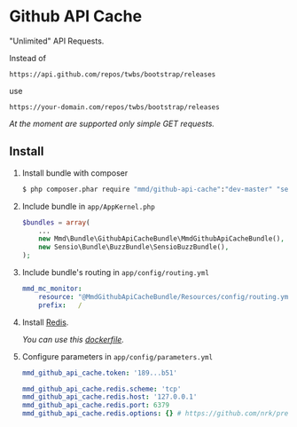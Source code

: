 # Github API Cache

"Unlimited" API Requests.

Instead of

```
https://api.github.com/repos/twbs/bootstrap/releases
```

use

```
https://your-domain.com/repos/twbs/bootstrap/releases
```

*At the moment are supported only simple GET requests.*

## Install

1. Install bundle with composer

    ```sh
    $ php composer.phar require "mmd/github-api-cache":"dev-master" "sensio/buzz-bundle":"dev-master" "predis/predis":"dev-master"
    ```

2. Include bundle in `app/AppKernel.php`

    ```php
    $bundles = array(
        ...
        new Mmd\Bundle\GithubApiCacheBundle\MmdGithubApiCacheBundle(),
        new Sensio\Bundle\BuzzBundle\SensioBuzzBundle(),
    );
    ```

3. Include bundle's routing in `app/config/routing.yml`

    ```yml
    mmd_mc_monitor:
        resource: "@MmdGithubApiCacheBundle/Resources/config/routing.yml"
        prefix:   /
    ```

4. Install [Redis](https://github.com/dockerfile/redis).

    *You can use this [dockerfile](https://github.com/dockerfile/redis).*

5. Configure parameters in `app/config/parameters.yml`

    ```yml
    mmd_github_api_cache.token: '189...b51'

    mmd_github_api_cache.redis.scheme: 'tcp'
    mmd_github_api_cache.redis.host: '127.0.0.1'
    mmd_github_api_cache.redis.port: 6379
    mmd_github_api_cache.redis.options: {} # https://github.com/nrk/predis#client-configuration
    ```
